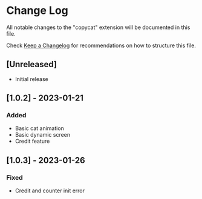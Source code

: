 # Change Log

All notable changes to the "copycat" extension will be documented in this file.

Check [Keep a Changelog](http://keepachangelog.com/) for recommendations on how to structure this file.

## [Unreleased]

- Initial release

## [1.0.2] - 2023-01-21

### Added

- Basic cat animation
- Basic dynamic screen
- Credit feature


## [1.0.3] - 2023-01-26

### Fixed

- Credit and counter init error
